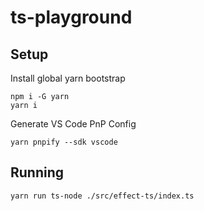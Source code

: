 # ts-playground

## Setup

Install global yarn bootstrap

```
npm i -G yarn
yarn i
```

Generate VS Code PnP Config

```
yarn pnpify --sdk vscode
```

## Running

```
yarn run ts-node ./src/effect-ts/index.ts
```
